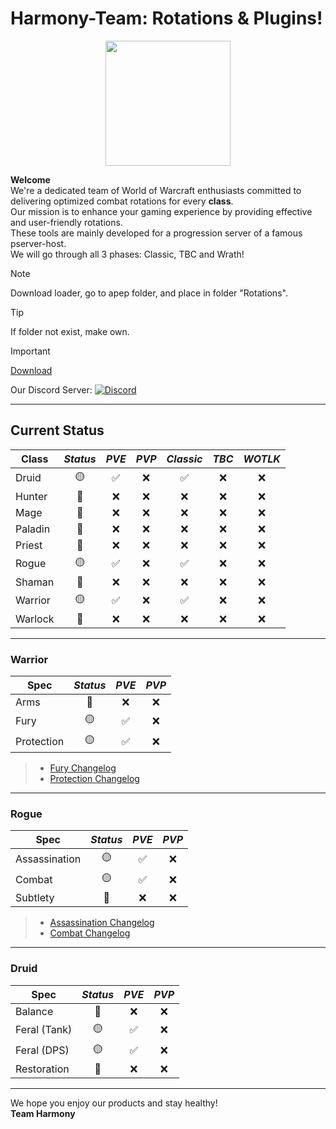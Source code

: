 # Harmony-Team: Rotations & Plugins!

<p align="center"> 
  <img width="200" height="200" src="https://i.imgur.com/DU1OZbt.png">
</p>

**Welcome**<br>
We're a dedicated team of World of Warcraft enthusiasts committed to delivering optimized combat rotations for every **class**.<br>
Our mission is to enhance your gaming experience by providing effective and user-friendly rotations.<br>
These tools are mainly developed for a progression server of a famous pserver-host.<br>
We will go through all 3 phases: Classic, TBC and Wrath!

> [!NOTE]
>
> Download loader, go to apep folder, and place in folder "Rotations".

> [!TIP]
> If folder not exist, make own.

> [!IMPORTANT] 
> [Download](https://github.com/FriendsWithCode/Loader_Zone/releases/download/Latest/1.2.5_Release.zip)
>
> Our Discord Server: [![Discord](https://img.shields.io/badge/Discord-%237289DA.svg?logo=discord&logoColor=white)](https://discord.gg/jgGqAuQjrZ)
>

---

## Current Status
| **Class**   | *Status*   | *PVE*  | *PVP*  | *Classic* | *TBC* | *WOTLK* |
|-------------|:----------:|:------:|:------:|:---------:|:-----:|:-------:|
| Druid       |     🟡      |   ✅   |   ❌   |     ✅    |   ❌   |    ❌    |
| Hunter      |     🔴      |   ❌   |   ❌   |     ❌    |   ❌   |    ❌    |
| Mage        |     🔴      |   ❌   |   ❌   |     ❌    |   ❌   |    ❌    |
| Paladin     |     🔴      |   ❌   |   ❌   |     ❌    |   ❌   |    ❌    |
| Priest      |     🔴      |   ❌   |   ❌   |     ❌    |   ❌   |    ❌    |
| Rogue       |     🟡      |   ✅   |   ❌   |     ✅    |   ❌   |    ❌    |
| Shaman      |     🔴      |   ❌   |   ❌   |     ❌    |   ❌   |    ❌    |
| Warrior     |     🟡      |   ✅   |   ❌   |     ✅    |   ❌   |    ❌    |
| Warlock     |     🔴      |   ❌   |   ❌   |     ❌    |   ❌   |    ❌    |

---

### Warrior
| **Spec** | *Status*   | *PVE*  | *PVP*  |
|---------------------|:----------:|:------:|:------:|
| Arms                |     🔴      |   ❌    |   ❌    |  
| Fury                |     🟡      |   ✅    |   ❌    |
| Protection          |     🟡      |   ✅    |   ❌    |
>- [Fury Changelog](https://github.com/FriendsWithCode/Loader_Zone/blob/main/Changelog_Fury.md)
>- [Protection Changelog](https://github.com/FriendsWithCode/Loader_Zone/blob/main/Changelog_Prot.md)

---

### Rogue
| **Spec** | *Status*   | *PVE*  | *PVP*  |
|---------------------|:----------:|:------:|:------:|
| Assassination       |     🟡      |   ✅    |   ❌    |  
| Combat              |     🟡      |   ✅    |   ❌    |
| Subtlety            |     🔴      |   ❌    |   ❌    |
>- [Assassination Changelog](https://github.com/FriendsWithCode/Loader_Zone/blob/main/Changelog_Assassination.md)
>- [Combat Changelog](https://github.com/FriendsWithCode/Loader_Zone/blob/main/Changelog_Combat.md)

---

### Druid
| **Spec** | *Status*   | *PVE*  | *PVP*  |
|---------------------|:----------:|:------:|:------:|
| Balance             |     🔴      |   ❌    |   ❌    |  
| Feral (Tank)        |     🟡      |   ✅    |   ❌    |
| Feral (DPS)         |     🟡      |   ✅    |   ❌    |
| Restoration         |     🔴      |   ❌    |   ❌    |

---

We hope you enjoy our products and stay healthy!<br>
**Team Harmony**

